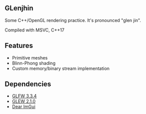 ## GLenjhin

Some C++/OpenGL rendering practice. It's pronounced "glen jin".

Compiled with MSVC, C++17

## Features

- Primitive meshes
- Blinn-Phong shading
- Custom memory/binary stream implementation

## Dependencies

- [GLFW 3.3.4](https://www.glfw.org/)
- [GLEW 2.1.0](http://glew.sourceforge.net/)
- [Dear ImGui](https://github.com/ocornut/imgui)
